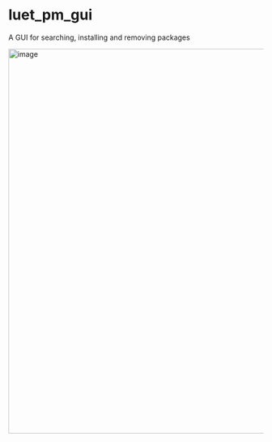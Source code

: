 # luet_pm_gui
A GUI for searching, installing and removing packages

<img width="1132" height="759" alt="image" src="https://github.com/user-attachments/assets/a82df409-bfa3-48d1-886c-9ac932bbb4e3" />
